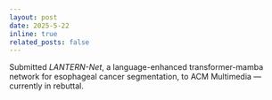 ```yaml
---
layout: post
date: 2025-5-22
inline: true
related_posts: false
---
```


Submitted *LANTERN-Net*, a language-enhanced transformer-mamba network for esophageal cancer segmentation, to ACM Multimedia — currently in rebuttal.